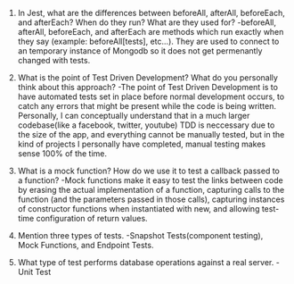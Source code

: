 <!-- Answers to the Short Answer Essay Questions go here -->


1. In Jest, what are the differences between beforeAll, afterAll, beforeEach, and afterEach? When do they run? What are they used for?
    -beforeAll, afterAll, beforeEach, and afterEach are methods which run exactly when they say (example: beforeAll[tests], etc...).
    They are used to connect to an temporary instance of Mongodb so it does not get permenantly changed with tests.

1. What is the point of Test Driven Development? What do you personally think about this approach?
    -The point of Test Driven Development is to have automated tests set in place before normal development
    occurs, to catch any errors that might be present while the code is being written. Personally, I can conceptually 
    understand that in a much larger codebase(like a facebook, twitter, youtube) TDD is neccessary due to the size of the app, and everything cannot be manually tested, but in the kind of projects I personally have completed, manual testing makes sense 100% of the time.

1. What is a mock function? How do we use it to test a callback passed to a function?
    -Mock functions make it easy to test the links between code by erasing the actual implementation of a function, capturing calls to the function (and the parameters passed in those calls), capturing instances of constructor functions when instantiated with new, and allowing test-time configuration of return values.

1. Mention three types of tests.
    -Snapshot Tests(component testing), Mock Functions, and Endpoint Tests.

1. What type of test performs database operations against a real server.
    -Unit Test